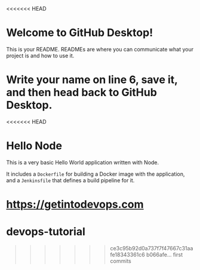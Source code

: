 <<<<<<< HEAD
# Welcome to GitHub Desktop!

This is your README. READMEs are where you can communicate what your project is and how to use it.

Write your name on line 6, save it, and then head back to GitHub Desktop.
=======
<<<<<<< HEAD
# Hello Node
This is a very basic Hello World application written with Node.

It includes a `Dockerfile` for building a Docker image with the application, and a `Jenkinsfile` that defines a build pipeline for it.

https://getintodevops.com
=======
# devops-tutorial
>>>>>>> ce3c95b92d0a737f7f47667c31aafe18343361c6
>>>>>>> b066afe... first commits

